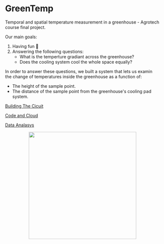 # GreenTemp
Temporal and spatial temperature measurement in a greenhouse - Agrotech course final project.<br>

Our main goals:
1. Having fun 🥳
2. Answering the following questions:
    - What is the temperture gradiant across the greenhouse?
    - Does the cooling system cool the whole space equally?
    
In order to answer these questions, we built a system that lets us examin the change of temperatures inside the greenhouse as a function of:
- The height of the sample point.
- The distance of the sample point from the greenhouse's cooling pad system.

[Building The Cicuit](Site/Building-the-system.md)

[Code and Cloud](Site/Code-Cloud.md)

[Data Analasys](Site/Data-Analasys.md)

<p align="center">
    
<img src="https://user-images.githubusercontent.com/101471376/179741017-11caa07b-bd83-4dee-b727-e975a256a92f.jpg" width="350">
